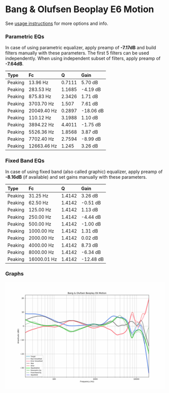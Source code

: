 # Bang & Olufsen Beoplay E6 Motion
See [usage instructions](https://github.com/jaakkopasanen/AutoEq#usage) for more options and info.

### Parametric EQs
In case of using parametric equalizer, apply preamp of **-7.17dB** and build filters manually
with these parameters. The first 5 filters can be used independently.
When using independent subset of filters, apply preamp of **-7.64dB**.

| Type    | Fc          |      Q | Gain      |
|:--------|:------------|:-------|:----------|
| Peaking | 13.96 Hz    | 0.7111 | 5.70 dB   |
| Peaking | 283.53 Hz   | 1.1685 | -4.19 dB  |
| Peaking | 875.83 Hz   | 2.3426 | 1.71 dB   |
| Peaking | 3703.70 Hz  | 1.507  | 7.61 dB   |
| Peaking | 20049.40 Hz | 0.2897 | -18.06 dB |
| Peaking | 110.12 Hz   | 3.1988 | 1.10 dB   |
| Peaking | 3894.22 Hz  | 4.4011 | -1.75 dB  |
| Peaking | 5526.36 Hz  | 1.8568 | 3.87 dB   |
| Peaking | 7702.40 Hz  | 2.7594 | -8.99 dB  |
| Peaking | 12663.46 Hz | 1.245  | 3.26 dB   |

### Fixed Band EQs
In case of using fixed band (also called graphic) equalizer, apply preamp of **-8.16dB**
(if available) and set gains manually with these parameters.

| Type    | Fc          |      Q | Gain      |
|:--------|:------------|:-------|:----------|
| Peaking | 31.25 Hz    | 1.4142 | 3.26 dB   |
| Peaking | 62.50 Hz    | 1.4142 | -0.51 dB  |
| Peaking | 125.00 Hz   | 1.4142 | 1.13 dB   |
| Peaking | 250.00 Hz   | 1.4142 | -4.44 dB  |
| Peaking | 500.00 Hz   | 1.4142 | -1.00 dB  |
| Peaking | 1000.00 Hz  | 1.4142 | 1.31 dB   |
| Peaking | 2000.00 Hz  | 1.4142 | 0.02 dB   |
| Peaking | 4000.00 Hz  | 1.4142 | 8.73 dB   |
| Peaking | 8000.00 Hz  | 1.4142 | -6.34 dB  |
| Peaking | 16000.01 Hz | 1.4142 | -12.48 dB |

### Graphs
![](./Bang%20&%20Olufsen%20Beoplay%20E6%20Motion.png)